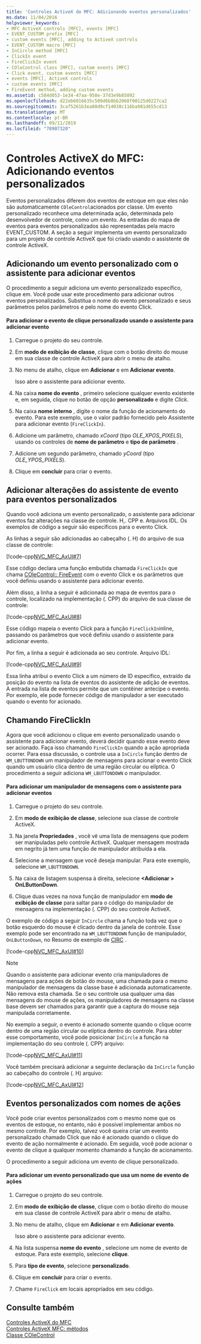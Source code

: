 ```yaml
---
title: 'Controles ActiveX do MFC: Adicionando eventos personalizados'
ms.date: 11/04/2016
helpviewer_keywords:
- MFC ActiveX controls [MFC], events [MFC]
- EVENT_CUSTOM prefix [MFC]
- custom events [MFC], adding to ActiveX controls
- EVENT_CUSTOM macro [MFC]
- InCircle method [MFC]
- ClickIn event
- FireClickIn event
- COleControl class [MFC], custom events [MFC]
- Click event, custom events [MFC]
- events [MFC], ActiveX controls
- custom events [MFC]
- FireEvent method, adding custom events
ms.assetid: c584d053-1e34-47aa-958e-37d3e9b85892
ms.openlocfilehash: d22eb6016635c509d6b8bb2068f00125d0227ca2
ms.sourcegitcommit: 3caf5261b3ea80d9cf14038c116ba981d655cd13
ms.translationtype: MT
ms.contentlocale: pt-BR
ms.lasthandoff: 09/11/2019
ms.locfileid: "70907320"
---
```

# <a name="mfc-activex-controls-adding-custom-events"></a>Controles ActiveX do MFC: Adicionando eventos personalizados

Eventos personalizados diferem dos eventos de estoque em que eles não são automaticamente `COleControl`acionados por classe. Um evento personalizado reconhece uma determinada ação, determinada pelo desenvolvedor de controle, como um evento. As entradas do mapa de eventos para eventos personalizados são representadas pela macro EVENT_CUSTOM. A seção a seguir implementa um evento personalizado para um projeto de controle ActiveX que foi criado usando o assistente de controle ActiveX.

##  <a name="_core_adding_a_custom_event_with_classwizard"></a>Adicionando um evento personalizado com o assistente para adicionar eventos

O procedimento a seguir adiciona um evento personalizado específico, clique em. Você pode usar este procedimento para adicionar outros eventos personalizados. Substitua o nome do evento personalizado e seus parâmetros pelos parâmetros e pelo nome do evento Click.

#### <a name="to-add-the-clickin-custom-event-using-the-add-event-wizard"></a>Para adicionar o evento de clique personalizado usando o assistente para adicionar evento

1. Carregue o projeto do seu controle.

1. Em **modo de exibição de classe**, clique com o botão direito do mouse em sua classe de controle ActiveX para abrir o menu de atalho.

1. No menu de atalho, clique em **Adicionar** e em **Adicionar evento**.

   Isso abre o assistente para adicionar evento.

1. Na caixa **nome do evento** , primeiro selecione qualquer evento existente e, em seguida, clique no botão de opção **personalizado** e digite *Click*.

1. Na caixa **nome interno** , digite o nome da função de acionamento do evento. Para este exemplo, use o valor padrão fornecido pelo Assistente para adicionar evento (`FireClickIn`).

1. Adicione um parâmetro, chamado *xCoord* (tipo *OLE_XPOS_PIXELS*), usando os controles de **nome de parâmetro** e **tipo de parâmetro** .

1. Adicione um segundo parâmetro, chamado *yCoord* (tipo *OLE_YPOS_PIXELS*).

1. Clique em **concluir** para criar o evento.

##  <a name="_core_classwizard_changes_for_custom_events"></a>Adicionar alterações do assistente de evento para eventos personalizados

Quando você adiciona um evento personalizado, o assistente para adicionar eventos faz alterações na classe de controle. H,. CPP e. Arquivos IDL. Os exemplos de código a seguir são específicos para o evento Click.

As linhas a seguir são adicionadas ao cabeçalho (. H) do arquivo de sua classe de controle:

[!code-cpp[NVC_MFC_AxUI#7](../mfc/codesnippet/cpp/mfc-activex-controls-adding-custom-events_1.h)]

Esse código declara uma função embutida chamada `FireClickIn` que chama [COleControl:: FireEvent](../mfc/reference/colecontrol-class.md#fireevent) com o evento Click e os parâmetros que você definiu usando o assistente para adicionar evento.

Além disso, a linha a seguir é adicionada ao mapa de eventos para o controle, localizado na implementação (. CPP) do arquivo de sua classe de controle:

[!code-cpp[NVC_MFC_AxUI#8](../mfc/codesnippet/cpp/mfc-activex-controls-adding-custom-events_2.cpp)]

Esse código mapeia o evento Click para a função `FireClickIn`inline, passando os parâmetros que você definiu usando o assistente para adicionar evento.

Por fim, a linha a seguir é adicionada ao seu controle. Arquivo IDL:

[!code-cpp[NVC_MFC_AxUI#9](../mfc/codesnippet/cpp/mfc-activex-controls-adding-custom-events_3.idl)]

Essa linha atribui o evento Click a um número de ID específico, extraído da posição do evento na lista de eventos do assistente de adição de eventos. A entrada na lista de eventos permite que um contêiner antecipe o evento. Por exemplo, ele pode fornecer código de manipulador a ser executado quando o evento for acionado.

##  <a name="_core_calling_fireclickin"></a>Chamando FireClickIn

Agora que você adicionou o clique em evento personalizado usando o assistente para adicionar evento, deverá decidir quando esse evento deve ser acionado. Faça isso chamando `FireClickIn` quando a ação apropriada ocorrer. Para essa discussão, o controle usa a `InCircle` função dentro de `WM_LBUTTONDOWN` um manipulador de mensagens para acionar o evento Click quando um usuário clica dentro de uma região circular ou elíptica. O procedimento a seguir adiciona `WM_LBUTTONDOWN` o manipulador.

#### <a name="to-add-a-message-handler-with-the-add-event-wizard"></a>Para adicionar um manipulador de mensagens com o assistente para adicionar eventos

1. Carregue o projeto do seu controle.

1. Em **modo de exibição de classe**, selecione sua classe de controle ActiveX.

1. Na janela **Propriedades** , você vê uma lista de mensagens que podem ser manipuladas pelo controle ActiveX. Qualquer mensagem mostrada em negrito já tem uma função de manipulador atribuída a ela.

1. Selecione a mensagem que você deseja manipular. Para este exemplo, selecione `WM_LBUTTONDOWN`.

1. Na caixa de listagem suspensa à direita, selecione  **\<Adicionar > OnLButtonDown**.

1. Clique duas vezes na nova função de manipulador em **modo de exibição de classe** para saltar para o código do manipulador de mensagens na implementação (. CPP) do seu controle ActiveX.

O exemplo de código a seguir `InCircle` chama a função toda vez que o botão esquerdo do mouse é clicado dentro da janela de controle. Esse exemplo pode ser encontrado na `WM_LBUTTONDOWN` função de manipulador, `OnLButtonDown`, no Resumo de exemplo de [CIRC](../overview/visual-cpp-samples.md) .

[!code-cpp[NVC_MFC_AxUI#10](../mfc/codesnippet/cpp/mfc-activex-controls-adding-custom-events_4.cpp)]

> [!NOTE]
>  Quando o assistente para adicionar evento cria manipuladores de mensagens para ações de botão do mouse, uma chamada para o mesmo manipulador de mensagens da classe base é adicionada automaticamente. Não remova esta chamada. Se o seu controle usa qualquer uma das mensagens do mouse de ações, os manipuladores de mensagens na classe base devem ser chamados para garantir que a captura do mouse seja manipulada corretamente.

No exemplo a seguir, o evento é acionado somente quando o clique ocorre dentro de uma região circular ou elíptica dentro do controle. Para obter esse comportamento, você pode posicionar `InCircle` a função na implementação do seu controle (. CPP) arquivo:

[!code-cpp[NVC_MFC_AxUI#11](../mfc/codesnippet/cpp/mfc-activex-controls-adding-custom-events_5.cpp)]

Você também precisará adicionar a seguinte declaração da `InCircle` função ao cabeçalho do controle (. H) arquivo:

[!code-cpp[NVC_MFC_AxUI#12](../mfc/codesnippet/cpp/mfc-activex-controls-adding-custom-events_6.h)]

##  <a name="_core_custom_events_with_stock_names"></a>Eventos personalizados com nomes de ações

Você pode criar eventos personalizados com o mesmo nome que os eventos de estoque, no entanto, não é possível implementar ambos no mesmo controle. Por exemplo, talvez você queira criar um evento personalizado chamado Click que não é acionado quando o clique do evento de ação normalmente é acionado. Em seguida, você pode acionar o evento de clique a qualquer momento chamando a função de acionamento.

O procedimento a seguir adiciona um evento de clique personalizado.

#### <a name="to-add-a-custom-event-that-uses-a-stock-event-name"></a>Para adicionar um evento personalizado que usa um nome de evento de ações

1. Carregue o projeto do seu controle.

1. Em **modo de exibição de classe**, clique com o botão direito do mouse em sua classe de controle ActiveX para abrir o menu de atalho.

1. No menu de atalho, clique em **Adicionar** e em **Adicionar evento**.

   Isso abre o assistente para adicionar evento.

1. Na lista suspensa **nome do evento** , selecione um nome de evento de estoque. Para este exemplo, selecione **clique**.

1. Para **tipo de evento**, selecione **personalizado**.

1. Clique em **concluir** para criar o evento.

1. Chame `FireClick` em locais apropriados em seu código.

## <a name="see-also"></a>Consulte também

[Controles ActiveX do MFC](../mfc/mfc-activex-controls.md)<br/>
[Controles ActiveX MFC: métodos](../mfc/mfc-activex-controls-methods.md)<br/>
[Classe COleControl](../mfc/reference/colecontrol-class.md)
